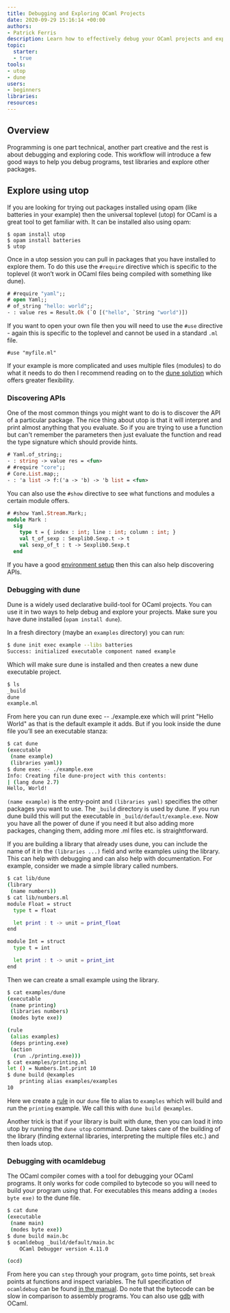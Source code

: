 ```yaml
---
title: Debugging and Exploring OCaml Projects
date: 2020-09-29 15:16:14 +00:00
authors:
- Patrick Ferris
description: Learn how to effectively debug your OCaml projects and explore packages
topic:
  starter:
  - true
tools:
- utop
- dune
users:
- beginners
libraries: 
resources: 
---
```


## Overview 

Programming is one part technical, another part creative and the rest is about debugging and exploring code. This workflow will introduce a few good ways to help you debug programs, test libraries and explore other packages. 

## Explore using utop 

If you are looking for trying out packages installed using opam (like batteries in your example) then the universal toplevel (utop) for OCaml is a great tool to get familiar with. It can be installed also using opam: 

```
$ opam install utop 
$ opam install batteries
$ utop 
```

Once in a utop session you can pull in packages that you have installed to explore them. To do this use the `#require` directive which is specific to the toplevel (it won’t work in OCaml files being compiled with something like dune).

```ocaml env=yaml
# #require "yaml";;
# open Yaml;;
# of_string "hello: world";;
- : value res = Result.Ok (`O [("hello", `String "world")])
```

If you want to open your own file then you will need to use the `#use` directive - again this is specific to the toplevel and cannot be used in a standard `.ml` file. 

```
#use "myfile.ml"
```

If your example is more complicated and uses multiple files (modules) to do what it needs to do then I recommend reading on to the [dune solution](#debugging-with-dune) which offers greater flexibility.

### Discovering APIs 

One of the most common things you might want to do is to discover the API of a particular package. The nice thing about utop is that it will interpret and print almost anything that you evaluate. So if you are trying to use a function but can't remember the parameters then just evaluate the function and read the type signature which should provide hints.

```ocaml env=yaml
# Yaml.of_string;;
- : string -> value res = <fun>
# #require "core";;
# Core.List.map;;
- : 'a list -> f:('a -> 'b) -> 'b list = <fun>
```

You can also use the `#show` directive to see what functions and modules a certain module offers. 

```ocaml env=yaml
# #show Yaml.Stream.Mark;;
module Mark :
  sig
    type t = { index : int; line : int; column : int; }
    val t_of_sexp : Sexplib0.Sexp.t -> t
    val sexp_of_t : t -> Sexplib0.Sexp.t
  end
```

If you have a good [environment setup](/workflows/configuring-ocaml-tools-for-your-editor) then this can also help discovering APIs. 

### Debugging with dune 

Dune is a widely used declarative build-tool for OCaml projects. You can use it in two ways to help debug and explore your projects. Make sure you have dune installed (`opam install dune`). 

In a fresh directory (maybe an `examples` directory) you can run:

```sh dir=examples/example
$ dune init exec example --libs batteries
Success: initialized executable component named example
```

Which will make sure dune is installed and then creates a new dune executable project. 

```sh dir=examples/example
$ ls 
_build
dune
example.ml
```

From here you can run dune exec -- ./example.exe which will print "Hello World" as that is the default example it adds. But if you look inside the dune file you’ll see an executable stanza:

```sh dir=examples/example
$ cat dune 
(executable
 (name example)
 (libraries yaml))
$ dune exec -- ./example.exe 
Info: Creating file dune-project with this contents:
| (lang dune 2.7)
Hello, World!
```

`(name example)` is the entry-point and `(libraries yaml)` specifies the other packages you want to use. The `_build` directory is used by dune. If you run dune build this will put the executable in `_build/default/example.exe`. Now you have all the power of dune if you need it but also adding more packages, changing them, adding more .ml files etc. is straightforward.

If you are building a library that already uses dune, you can include the name of it in the `(libraries ...)` field and write examples using the library. This can help with debugging and can also help with documentation. For example, consider we made a simple library called numbers. 

```sh dir=examples/library
$ cat lib/dune 
(library
 (name numbers))
$ cat lib/numbers.ml
module Float = struct
  type t = float

  let print : t -> unit = print_float
end

module Int = struct
  type t = int

  let print : t -> unit = print_int
end
```

Then we can create a small example using the library. 

```sh dir=examples/library
$ cat examples/dune 
(executable
 (name printing)
 (libraries numbers)
 (modes byte exe))

(rule
 (alias examples)
 (deps printing.exe)
 (action
  (run ./printing.exe)))
$ cat examples/printing.ml
let () = Numbers.Int.print 10
$ dune build @examples
    printing alias examples/examples
10
```

Here we create a [rule](https://dune.readthedocs.io/en/stable/dune-files.html#rule) in our `dune` file to alias to `examples` which will build and run the `printing` example. We call this with `dune build @examples`. 

Another trick is that if your library is built with dune, then you can load it into utop by running the `dune utop` command. Dune takes care of the building of the library (finding external libraries, interpreting the multiple files etc.) and then loads utop. 

### Debugging with ocamldebug

The OCaml compiler comes with a tool for debugging your OCaml programs. It only works for code compiled to bytecode so you will need to build your program using that. For executables this means adding a `(modes byte exe)` to the dune file. 

```sh dir=examples/debug
$ cat dune
(executable
 (name main)
 (modes byte exe))
$ dune build main.bc 
$ ocamldebug _build/default/main.bc
	OCaml Debugger version 4.11.0

(ocd)
```

From here you can `step` through your program, `goto` time points, set `break` points at functions and inspect variables. The full specification of `ocamldebug` can be found [in the manual](https://caml.inria.fr/pub/docs/manual-ocaml/debugger.html). Do note that the bytecode can be slow in comparison to assembly programs. You can also use [gdb](https://www.gnu.org/software/gdb/) with OCaml.

